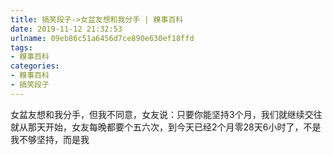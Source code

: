 ```yaml
---
title: 搞笑段子->女盆友想和我分手 | 糗事百科
date: 2019-11-12 21:32:53
urlname: 09eb86c51a6456d7ce890e630ef18ffd
tags: 
- 糗事百科
categories:
- 糗事百科
- 搞笑段子
---
```

女盆友想和我分手，但我不同意，女友说：只要你能坚持3个月，我们就继续交往就从那天开始，女友每晚都要个五六次，到今天已经2个月零28天6小时了，不是我不够坚持，而是我


